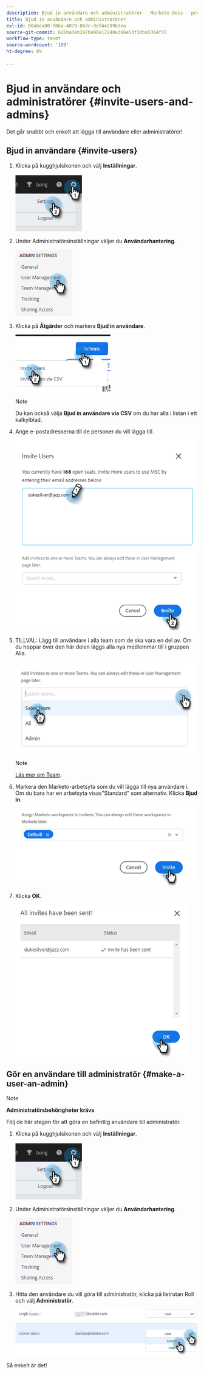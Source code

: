 ```yaml
---
description: Bjud in användare och administratörer - Marketo Docs - produktdokumentation
title: Bjud in användare och administratörer
exl-id: 00a6ea00-f8ba-4079-86dc-def44599b3ea
source-git-commit: 626ba3eb247be90a12240e366e53f3dba5364f37
workflow-type: tm+mt
source-wordcount: '189'
ht-degree: 0%

---
```


# Bjud in användare och administratörer {#invite-users-and-admins}

Det går snabbt och enkelt att lägga till användare eller administratörer!

## Bjud in användare {#invite-users}

1. Klicka på kugghjulsikonen och välj **Inställningar**.

   ![](assets/invite-users-and-admins-1.png)

1. Under Administratörsinställningar väljer du **Användarhantering**.

   ![](assets/invite-users-and-admins-2.png)

1. Klicka på **Åtgärder** och markera **Bjud in användare**.

   ![](assets/invite-users-and-admins-3.png)

   >[!NOTE]
   >
   >Du kan också välja **Bjud in användare via CSV** om du har alla i listan i ett kalkylblad.

1. Ange e-postadresserna till de personer du vill lägga till.

   ![](assets/invite-users-and-admins-4.png)

1. TILLVAL: Lägg till användare i alla team som de ska vara en del av. Om du hoppar över den här delen läggs alla nya medlemmar till i gruppen Alla.

   ![](assets/invite-users-and-admins-5.png)

   >[!NOTE]
   >
   >[Läs mer om Team](/help/marketo/product-docs/marketo-sales-insight/actions/admin/creating-a-team.md).

1. Markera den Marketo-arbetsyta som du vill lägga till nya användare i. Om du bara har en arbetsyta visas&quot;Standard&quot; som alternativ. Klicka **Bjud in**.

   ![](assets/invite-users-and-admins-6.png)

1. Klicka **OK**.

   ![](assets/invite-users-and-admins-7.png)

## Gör en användare till administratör {#make-a-user-an-admin}

>[!NOTE]
>
>**Administratörsbehörigheter krävs**

Följ de här stegen för att göra en befintlig användare till administratör.

1. Klicka på kugghjulsikonen och välj **Inställningar**.

   ![](assets/invite-users-and-admins-8.png)

1. Under Administratörsinställningar väljer du **Användarhantering**.

   ![](assets/invite-users-and-admins-9.png)

1. Hitta den användare du vill göra till administratör, klicka på listrutan Roll och välj **Administratör**.

   ![](assets/invite-users-and-admins-10.png)

Så enkelt är det!
